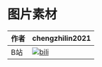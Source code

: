 图片素材
===

|作者|chengzhilin2021|
|---|---
|B站|[![bili]][bilibili]




[bilibili]:https://space.bilibili.com/1622070848?spm_id_from=333.1007.0.0 "我的B站"
[bili]:https://i2.hdslb.com/bfs/face/6985f5959741f7fb1f96d2a4c39b6f25e8e6f3ac.jpg@150w_150h.jpg  "我的B站logo"
